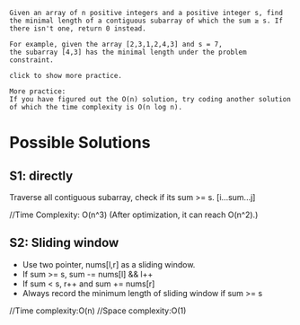 	Given an array of n positive integers and a positive integer s, find the minimal length of a contiguous subarray of which the sum ≥ s. If there isn't one, return 0 instead.

	For example, given the array [2,3,1,2,4,3] and s = 7,
	the subarray [4,3] has the minimal length under the problem constraint.

	click to show more practice.

	More practice:
	If you have figured out the O(n) solution, try coding another solution of which the time complexity is O(n log n).

# Possible Solutions

## S1: directly

Traverse all contiguous subarray, check if its sum >= s. [i...sum...j]

//Time Complexity: O(n^3) (After optimization, it can reach O(n^2).)

## S2: Sliding window

+ Use two pointer, nums[l,r] as a sliding window.
+ If sum >= s, sum -= nums[l] && l++
+ If sum < s, r++ and sum += nums[r]
+ Always record the minimum length of sliding window if sum >= s

//Time complexity:O(n)
//Space complexity:O(1)